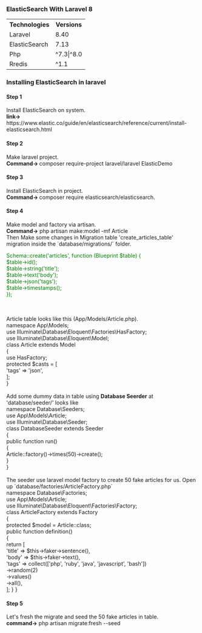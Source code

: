 <h3>ElasticSearch With Laravel 8</h3>
<table style="width:100%">
  <tr>
    <th>Technologies</th>
    <th>Versions</th> 
  </tr>
  <tr>
    <td>Laravel</td>
    <td>8.40</td>
  </tr>
  <tr>
    <td>ElasticSearch</td>
    <td>7.13</td>
   </tr>
  <tr>
    <td>Php</td>
    <td>^7.3|^8.0</td>
   </tr>
      <tr>
    <td>Rredis</td>
    <td>^1.1</td>
   </tr>
</table>

<h3>Installing ElasticSearch in laravel</h3>
<h4>Step 1</h4>
Install ElasticSearch on system.</br>
<b>link-> </b> https://www.elastic.co/guide/en/elasticsearch/reference/current/install-elasticsearch.html
<h4>Step 2</h4>
Make laravel project.</br>
<b>Command-> </b> composer require-project laravel/laravel ElasticDemo
<h4>Step 3</h4>
Install ElasticSearch in project.</br>
<b>Command-> </b> composer require elasticsearch/elasticsearch.
<h4>Step 4</h4>
Make model and factory via artisan.</br>
<b>Command-></b> php artisan make:model -mf Article </br>
Then Make some changes in Migration table 'create_articles_table'  migration inside the `database/migrations/` folder.</br>
<p style="color:#008000">
 Schema::create('articles', function (Blueprint $table) { </br>
     $table->id();</br>
     $table->string('title');</br>
     $table->text('body');</br>
     $table->json('tags');</br>
     $table->timestamps();</br>
 }); </p></br>
 </br>
 Article table looks like this (App/Models/Article.php).</br>
  <?php</br>
 namespace App\Models;</br>
 use Illuminate\Database\Eloquent\Factories\HasFactory;</br>
 use Illuminate\Database\Eloquent\Model;</br>
 class Article extends Model</br>
 {</br>
     use HasFactory;</br>
     protected $casts = [</br>
         'tags' => 'json',</br>
     ];</br>
 } </br>
</br>
Add some dummy data in table using <b>Database Seerder</b> at 'database/seeder/' looks like</br>
<?php</br>
 namespace Database\Seeders;</br>
 use App\Models\Article;</br>
 use Illuminate\Database\Seeder;</br>
 class DatabaseSeeder extends Seeder</br>
 {</br>
     public function run()</br>
     {</br>
         Article::factory()->times(50)->create();</br>
     }</br>
 } </br>
</br>
The seeder use laravel model factory to create 50 fake articles for us. Open up `database/factories/ArticleFactory.php` </br.
<?php</br></br>
 namespace Database\Factories;</br>
 use App\Models\Article;</br>
 use Illuminate\Database\Eloquent\Factories\Factory;</br>
 class ArticleFactory extends Factory</br>
 {</br>
     protected $model = Article::class;</br>
     public function definition()</br>
     {</br>
         return [</br>
             'title' => $this->faker->sentence(),</br>
             'body' => $this->faker->text(),</br>
             'tags' => collect(['php', 'ruby', 'java', 'javascript', 'bash'])</br>
                 ->random(2)</br>
                 ->values()</br>
                 ->all(),</br>
         ];
     }
 } 
</br>
<h4>Step 5</h4>
Let's fresh the migrate and seed the 50 fake articles in table.</br>
<b>command-></b> php artisan migrate:fresh --seed </br>

 




